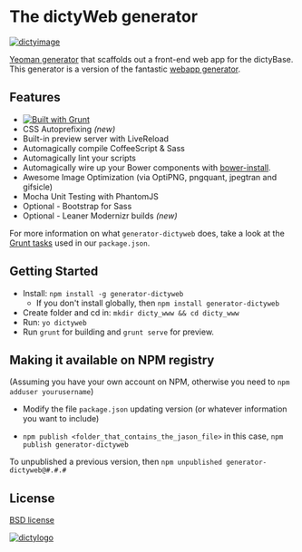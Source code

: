 # The dictyWeb generator 
[![dictyimage](https://github.com/dictyBase/generator-dictyweb/blob/master/img/dictyCulm_small.jpg?raw=true)](http://dictybase.org/)


[Yeoman generator](http://yeoman.io) that scaffolds out a front-end web app for the dictyBase. This generator is a version of the fantastic [webapp generator](https://github.com/yeoman/generator-webapp).



## Features

* [![Built with Grunt](https://cdn.gruntjs.com/builtwith.png?1)](http://gruntjs.com/)
* CSS Autoprefixing *(new)*
* Built-in preview server with LiveReload
* Automagically compile CoffeeScript & Sass
* Automagically lint your scripts
* Automagically wire up your Bower components with [bower-install](#third-party-dependencies).
* Awesome Image Optimization (via OptiPNG, pngquant, jpegtran and gifsicle)
* Mocha Unit Testing with PhantomJS
* Optional - Bootstrap for Sass
* Optional - Leaner Modernizr builds *(new)*

For more information on what `generator-dictyweb` does, take a look at the [Grunt tasks](https://github.com/yeoman/generator-webapp/blob/master/app/templates/_package.json) used in our `package.json`.


## Getting Started

- Install: `npm install -g generator-dictyweb`
	- If you don't install globally, then `npm install generator-dictyweb`
- Create folder and cd in: ``mkdir dicty_www && cd dicty_www``
- Run: `yo dictyweb`
- Run `grunt` for building and `grunt serve` for preview.


## Making it available on NPM registry

(Assuming you have your own account on NPM, otherwise you need to `npm adduser yourusername`)

- Modify the file ``package.json`` updating version (or whatever information you want to include)

- `npm publish <folder_that_contains_the_jason_file>` in this case, `npm publish generator-dictyweb`

To unpublished a previous version, then `npm unpublished generator-dictyweb@#.#.#`



<!--#### Third-Party Dependencies

*(HTML/CSS/JS/Images/etc)*

Third-party dependencies are managed with [bower-install](https://github.com/stephenplusplus/grunt-bower-install). Add new dependencies using **Bower** and then run the **Grunt** task to load them:

```bash
  bower install --save jquery
  grunt bowerInstall
```

This works if the package author has followed the [Bower spec](https://github.com/bower/bower.json-spec). If the files are not automatically added to your index.html, check with the package's repo for support and/or file an issue with them to have it updated.

To manually add dependencies, `bower install depName --save` to get the files, then add a `script` or `style` tag to your `index.html` or an other appropriate place.

The components are installed in the root of the project at `/bower_components`. To reference them from the `grunt serve` web app `index.html` file, use `src="bower_components"` or `src="/bower_components"`. Treat the references as if they were a sibling to `index.html`.

*Testing Note*: a project checked into source control and later checked out, needs to have `bower install` run from the `test` folder as well as from project root.


#### Grunt Serve Note

Note: `grunt server` was previously used for previewing in earlier versions of the project and is being deprecated in favor of `grunt serve`.


## Options

* `--skip-install`

  Skips the automatic execution of `bower` and `npm` after scaffolding has finished.

* `--test-framework=<framework>`

  Defaults to `mocha`. Can be switched for another supported testing framework like `jasmine`.

* `--coffee`

  Add support for [CoffeeScript](http://coffeescript.org/).
-->

<!--## Contribute

See the [contributing docs](https://github.com/yeoman/yeoman/blob/master/contributing.md)

Note: We are regularly asked whether we can add or take away features. If a change is good enough to have a positive impact on all users, we are happy to consider it.

If not, `generator-webapp` is fork-friendly and you can always maintain a custom version which you `npm install && npm link` to continue using via `yo webapp` or a name of your choosing.-->


## License

[BSD license](http://opensource.org/licenses/bsd-license.php)

[![dictylogo](https://github.com/dictyBase/generator-dictyweb/blob/master/img/dictylogo.gif?raw=true)](http://dictybase.org/)
